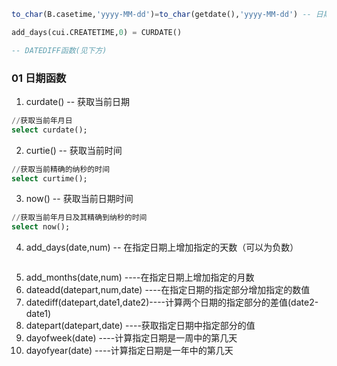 ```sql
to_char(B.casetime,'yyyy-MM-dd')=to_char(getdate(),'yyyy-MM-dd') -- 日期比较

add_days(cui.CREATETIME,0) = CURDATE()

-- DATEDIFF函数(见下方)

```

### 01 日期函数
1. curdate()  -- 获取当前日期
```sql
//获取当前年月日
select curdate();
```
2. curtie() -- 获取当前时间
```sql
//获取当前精确的纳秒的时间
select curtime();
```
3. now() -- 获取当前日期时间
```sql
//获取当前年月日及其精确到纳秒的时间
select now();
```
4. add_days(date,num) -- 在指定日期上增加指定的天数（可以为负数）
```sql

```
5. add_months(date,num) ----在指定日期上增加指定的月数
6. dateadd(datepart,num,date) ----在指定日期的指定部分增加指定的数值
7. datediff(datepart,date1,date2)----计算两个日期的指定部分的差值(date2-date1)
8. datepart(datepart,date) ----获取指定日期中指定部分的值
9. dayofweek(date) ----计算指定日期是一周中的第几天
10. dayofyear(date) ----计算指定日期是一年中的第几天
